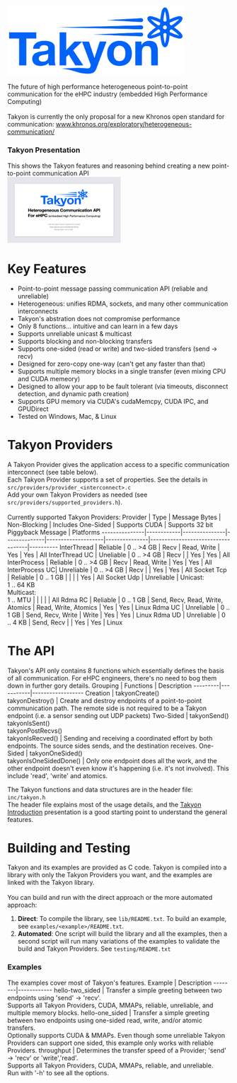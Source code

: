 <img src="docs/Takyon_Logo.png" alt="Logo" style="width:400px;"/>

The future of high performance heterogeneous point-to-point communication for the eHPC industry (embedded High Performance Computing)<br><br>
Takyon is currently the only proposal for a new Khronos open standard for communication: www.khronos.org/exploratory/heterogeneous-communication/<br>

### Takyon Presentation
This shows the Takyon features and reasoning behind creating a new point-to-point communication API<br>
<a href="Takyon_Introduction.pdf">
  <img src="docs/presentation_icon.png" alt="Takyon Introduction" width="256" height="149">
</a>
<br>

# Key Features
- Point-to-point message passing communication API (reliable and unreliable)
- Heterogeneous: unifies RDMA, sockets, and many other communication interconnects
- Takyon's abstration does not compromise performance
- Only 8 functions... intuitive and can learn in a few days
- Supports unreliable unicast & multicast
- Supports blocking and non-blocking transfers
- Supports one-sided (read or write) and two-sided transfers (send -> recv)
- Designed for zero-copy one-way (can't get any faster than that)
- Supports multiple memory blocks in a single transfer (even mixing CPU and CUDA memeory)
- Designed to allow your app to be fault tolerant (via timeouts, disconnect detection, and dynamic path creation)
- Supports GPU memory via CUDA's cudaMemcpy, CUDA IPC, and GPUDirect
- Tested on Windows, Mac, & Linux

# Takyon Providers
A Takyon Provider gives the application access to a specific communication interconnect (see table below).<br>
Each Takyon Provider supports a set of properties. See the details in ```src/providers/provider_<interconnect>.c```<br>
Add your own Takyon Providers as needed (see ```src/providers/supported_providers.h```).<br><br>Currently supported Takyon Providers:
Provider       | Type       | Message Bytes | Non-Blocking | Includes One-Sided | Supports CUDA | Supports 32 bit Piggyback Message | Platforms
---------------|------------|---------------|--------------|--------------------|---------------|-----------------------------------|----------
InterThread    | Reliable   | 0 .. >4 GB    | Recv         | Read, Write        | Yes           | Yes                               | All
InterThread UC | Uneliable  | 0 .. >4 GB    | Recv         |                    | Yes           | Yes                               | All
InterProcess   | Reliable   | 0 .. >4 GB    | Recv         | Read, Write        | Yes           | Yes                               | All
InterProcess UC| Unreliable | 0 .. >4 GB    | Recv         |                    | Yes           | Yes                               | All
Socket Tcp     | Reliable   | 0 .. 1 GB     |              |                    |               | Yes                               | All
Socket Udp     | Unreliable | Unicast:<br>1 .. 64 KB<br>Multicast:<br>1 .. MTU  |     |   |     |                                   | All
Rdma RC        | Reliable   | 0 .. 1 GB     | Send, Recv, Read, Write, Atomics | Read, Write, Atomics | Yes | Yes                   | Linux
Rdma UC        | Unreliable | 0 .. 1 GB     | Send, Recv, Write        | Write  | Yes           | Yes                               | Linux
Rdma UD        | Unreliable | 0 .. 4 KB     | Send, Recv               |        | Yes           | Yes                               | Linux

# The API
Takyon's API only contains 8 functions which essentially defines the basis of all communication. For eHPC engineers, there's no need to bog them down in further gory details.
Grouping | Functions | Description
---------|-----------|------------------
Creation | takyonCreate()<br>takyonDestroy() | Create and destroy endpoints of a point-to-point communication path. The remote side is not required to be a Takyon endpoint (i.e. a sensor sending out UDP packets)
Two-Sided | takyonSend()<br>takyonIsSent()<br>takyonPostRecvs()<br>takyonIsRecved() | Sending and receiving a coordinated effort by both endpoints. The source sides sends, and the destination receives.
One-Sided | takyonOneSided()<br>takyonIsOneSidedDone() | Only one endpoint does all the work, and the other endpoint doesn't even know it's happening (i.e. it's not involved). This include 'read', 'write' and atomics.

The Takyon functions and data structures are in the header file: ```inc/takyon.h```<br>The header file explains most of the usage details, and the <a href="Takyon_Introduction.pdf">Takyon Introduction</a> presentation is a good starting point to understand the general features.

# Building and Testing
Takyon and its examples are provided as C code. Takyon is compiled into a library with only the Takyon Providers you want, and the examples are linked with the Takyon library.<br>
<br>
You can build and run with the direct approach or the more automated approach:
1. **Direct**: To compile the library, see ```lib/README.txt```. To build an example, see ```examples/<example>/README.txt```.
2. **Automated**: One script will build the library and all the examples, then a second script will run many variations of the examples to validate the build and Takyon Providers. See ```testing/README.txt```

### Examples
The examples cover most of Takyon's features.
Example | Description
--------|------------
hello-two_sided | Transfer a simple greeting between two endpoints using 'send' -> 'recv'.<br>Supports all Takyon Providers, CUDA, MMAPs, reliable, unreliable, and multiple memory blocks.
hello-one_sided | Transfer a simple greeting between two endpoints using one-sided read, write, and/or atomic transfers.<br>Optionally supports CUDA & MMAPs. Even though some unreliable Takyon Providers can support one sided, this example only works with reliable Providers.
throughput | Determines the transfer speed of a Provider; 'send' -> 'recv' or 'write','read'.<br>Supports all Takyon Providers, CUDA, MMAPs, reliable, and unreliable.<br>Run with '-h' to see all the options.
